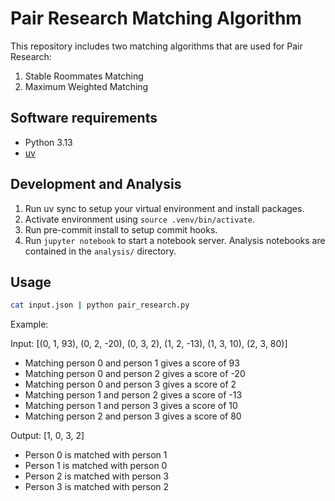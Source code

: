# Pair Research Matching Algorithm

This repository includes two matching algorithms that are used for Pair Research:

1. Stable Roommates Matching
1. Maximum Weighted Matching

## Software requirements

- Python 3.13
- [uv](https://docs.astral.sh/uv/)

## Development and Analysis

1. Run uv sync to setup your virtual environment and install packages.
1. Activate environment using `source .venv/bin/activate`.
1. Run pre-commit install to setup commit hooks.
1. Run `jupyter notebook` to start a notebook server. Analysis notebooks are contained in the `analysis/` directory.

## Usage

```bash
cat input.json | python pair_research.py
```

Example:

Input: \[(0, 1, 93), (0, 2, -20), (0, 3, 2), (1, 2, -13), (1, 3, 10), (2, 3, 80)\]

- Matching person 0 and person 1 gives a score of 93
- Matching person 0 and person 2 gives a score of -20
- Matching person 0 and person 3 gives a score of 2
- Matching person 1 and person 2 gives a score of -13
- Matching person 1 and person 3 gives a score of 10
- Matching person 2 and person 3 gives a score of 80

Output: \[1, 0, 3, 2\]

- Person 0 is matched with person 1
- Person 1 is matched with person 0
- Person 2 is matched with person 3
- Person 3 is matched with person 2
